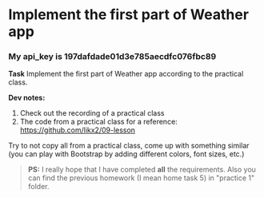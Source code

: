 # Implement the first part of Weather app

### My api_key is 197dafdade01d3e785aecdfc076fbc89

**Task**
Implement the first part of Weather app according to the practical class.

**Dev notes:**

1. Check out the recording of a practical class
2. The code from a practical class for a reference: https://github.com/likx2/09-lesson

Try to not copy all from a practical class, come up with something similar (you can play with Bootstrap by adding different colors, font sizes, etc.)

> **PS:** I really hope that I have completed **all** the requirements. Also you can find the previous homework (I mean home task 5) in "practice 1" folder.
